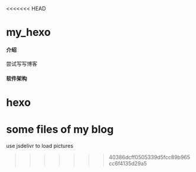 <<<<<<< HEAD
# my_hexo

#### 介绍
尝试写写博客

#### 软件架构
hexo
=======
# some files of my blog

use jsdelivr to load pictures
>>>>>>> 40386dcff0505339d5fcc89b965cc6f4135d29a5
